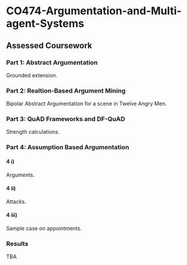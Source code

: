 # CO474-Argumentation-and-Multi-agent-Systems

## Assessed Coursework

### Part 1: Abstract Argumentation

Grounded extension.

### Part 2: Realtion-Based Argument Mining

Bipolar Abstract Argumentation for a scene in Twelve Angry Men.

### Part 3: QuAD Frameworks and DF-QuAD

Strength calculations.

### Part 4: Assumption Based Argumentation

#### 4 i)

Arguments.

#### 4 ii)

Attacks.

#### 4 iii)

Sample case on appointments.

### Results

TBA
